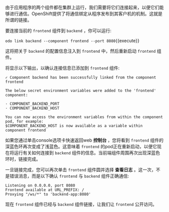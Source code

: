 由于应用程序的两个组件都在集群上运行，我们需要将它们连接起来，以便它们能够进行通信。OpenShift提供了将通信绑定从程序发布到其客户机的机制。这就是所谓的链接。

要连接当前的 ``frontend`` 组件到 ``backend`` ，你可以运行:

 ``odo link backend --component frontend --port 8080``{{execute}}

这将把关于 ``backend`` 的配置信息注入到 ``frontend`` 中，然后重新启动 ``frontend`` 组件。

将显示以下输出，以确认连接信息已添加到 ``frontend`` 组件:

```
✓ Component backend has been successfully linked from the component frontend

The below secret environment variables were added to the 'frontend' component:

· COMPONENT_BACKEND_PORT
· COMPONENT_BACKEND_HOST

You can now access the environment variables from within the component pod, for example:
$COMPONENT_BACKEND_HOST is now available as a variable within component frontend
```

如果您通过单击console选项卡快速返回web **控制台** ，您将看到 ``frontend`` 组件的深蓝色环再次变成了浅蓝色。这意味着 ``frontend`` 的pod正在重新启动，以便它现在将运行有关如何连接到 ``backend`` 组件的信息。当前端组件周围再次出现深蓝色环时，链接完成。

一旦链接完成，您可以再次单击 ``frontend`` 组件圆并选择 **查看日志** 。这一次，不是错误消息，而是以下确认 ``frontend`` 与 ``backend`` 组件正确通信:

```
Listening on 0.0.0.0, port 8080
Frontend available at URL_PREFIX: /
Proxying "/ws/*" to 'backend-app:8080'
```

现在 ``frontend`` 组件已经与 ``backend`` 组件链接，让我们让 ``frontend`` 公开访问。